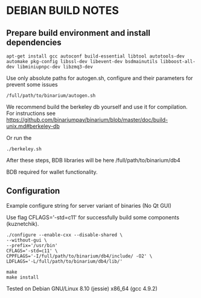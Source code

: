DEBIAN BUILD NOTES
====================

Prepare build environment and install dependencies
------------------

	apt-get install gcc autoconf build-essential libtool autotools-dev automake pkg-config libssl-dev libevent-dev bsdmainutils libboost-all-dev libminiupnpc-dev libzmq3-dev

Use only absolute paths for autogen.sh, configure and their parameters for prevent some issues

	/full/path/to/binarium/autogen.sh
	
We recommend build the berkeley db yourself and use it for compilation. For
instructions see https://github.com/binariumpay/binarium/blob/master/doc/build-unix.md#berkeley-db

Or run the

	./berkeley.sh

After these steps, BDB libraries will be here /full/path/to/binarium/db4

BDB required for wallet functionality.

Configuration
-------------------

Example configure string for server variant of binaries (No Qt GUI)

Use flag CFLAGS='-std=c11' for successfully build some components (kuznetchik).

	./configure --enable-cxx --disable-shared \
	--without-gui \
	--prefix='/usr/bin'
	CFLAGS='-std=c11' \
	CPPFLAGS='-I/full/path/to/binarium/db4/include/ -O2' \
	LDFLAGS='-L/full/path/to/binarium/db4/lib/'
	
	make
	make install
	
Tested on Debian GNU/Linux 8.10 (jessie) x86_64 (gcc 4.9.2)

